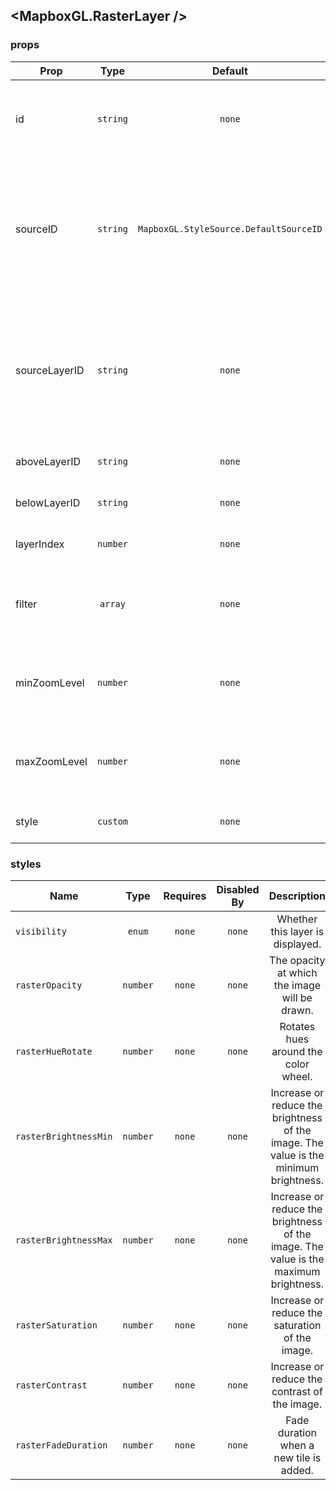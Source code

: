 ## <MapboxGL.RasterLayer />
### 

### props
| Prop | Type | Default | Required | Description |
| ---- | :--: | :-----: | :------: | :----------: |
| id | `string` | `none` | `false` | A string that uniquely identifies the source in the style to which it is added. |
| sourceID | `string` | `MapboxGL.StyleSource.DefaultSourceID` | `false` | The source from which to obtain the data to style. If the source has not yet been added to the current style, the behavior is undefined. |
| sourceLayerID | `string` | `none` | `false` | Identifier of the layer within the source identified by the sourceID property from which the receiver obtains the data to style. |
| aboveLayerID | `string` | `none` | `false` | Inserts a layer above aboveLayerID. |
| belowLayerID | `string` | `none` | `false` | Inserts a layer below belowLayerID |
| layerIndex | `number` | `none` | `false` | Inserts a layer at a specified index |
| filter | `array` | `none` | `false` | Filter only the features in the source layer that satisfy a condition that you define |
| minZoomLevel | `number` | `none` | `false` | The minimum zoom level at which the layer gets parsed and appears. |
| maxZoomLevel | `number` | `none` | `false` | The maximum zoom level at which the layer gets parsed and appears. |
| style | `custom` | `none` | `false` | Customizable style attributes |


### styles
| Name | Type | Requires | Disabled By |  Description |
| ---- | :--: | :------: | :---------: | :----------: |
| `visibility` | `enum` | `none` | `none` | Whether this layer is displayed. |
| `rasterOpacity` | `number` | `none` | `none` | The opacity at which the image will be drawn. |
| `rasterHueRotate` | `number` | `none` | `none` | Rotates hues around the color wheel. |
| `rasterBrightnessMin` | `number` | `none` | `none` | Increase or reduce the brightness of the image. The value is the minimum brightness. |
| `rasterBrightnessMax` | `number` | `none` | `none` | Increase or reduce the brightness of the image. The value is the maximum brightness. |
| `rasterSaturation` | `number` | `none` | `none` | Increase or reduce the saturation of the image. |
| `rasterContrast` | `number` | `none` | `none` | Increase or reduce the contrast of the image. |
| `rasterFadeDuration` | `number` | `none` | `none` | Fade duration when a new tile is added. |
